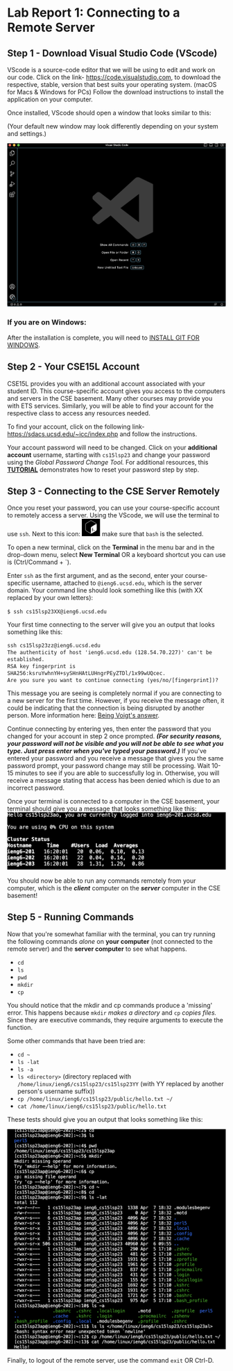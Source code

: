 # Lab Report 1: Connecting to a Remote Server


## Step 1 - Download Visual Studio Code (VScode)
VScode is a source-code editor that we will be using to edit and work on our code.
Click on the link- https://code.visualstudio.com, to download the respective, stable, version that best suits your operating system. (macOS for Macs & Windows for PCs) Follow the download instructions to install the application on your computer. 

Once installed, VScode should open a window that looks similar to this:

(Your default new window may look differently depending on your system and settings.)

![Image](firstWindow.png)

### If you are on Windows:

After the installation is complete, you will need to [INSTALL GIT FOR WINDOWS](https://gitforwindows.org/).

## Step 2 - Your CSE15L Account
CSE15L provides you with an additional account associated with your student ID. This course-specific account gives you access to the computers and servers in the CSE basement. Many other courses may provide you with ETS services. Similarly, you will be able to find your account for the respective class to access any resources needed. 

To find your account, click on the following link- https://sdacs.ucsd.edu/~icc/index.php and follow the instructions. 

Your account password will need to be changed. Click on your **additional account** username, starting with `cs15lsp23` and change your password using the *Global Password Change Tool.* For additional resources, this **[TUTORIAL](https://drive.google.com/file/d/17IDZn8Qq7Q0RkYMxdiIR0o6HJ3B5YqSW/view)** demonstrates how to reset your password step by step. 

## Step 3 - Connecting to the CSE Server Remotely
Once you reset your password, you can use your course-specific account to remotely access a server. Using the VScode, we will use the terminal to use `ssh`. Next to this icon: ![Image](terminalIcon.png) make sure that `bash` is the selected. 

To open a new terminal, click on the **Terminal** in the menu bar and in the drop-down menu, select **New Terminal** OR a keyboard shortcut you can use is (Ctrl/Command + `). 

Enter `ssh` as the first argument, and as the second, enter your course-specific username, attached to `@ieng6.ucsd.edu`, which is the server domain. Your command line should look something like this (with XX replaced by your own letters): 

` $ ssh cs15lsp23XX@ieng6.ucsd.edu      ` 

Your first time connecting to the server will give you an output that looks something like this:

```
ssh cs15lsp23zz@ieng6.ucsd.edu
The authenticity of host 'ieng6.ucsd.edu (128.54.70.227)' can't be established.
RSA key fingerprint is SHA256:ksruYwhnYH+sySHnHAtLUHngrPEyZTDl/1x99wUQcec.
Are you sure you want to continue connecting (yes/no/[fingerprint])? 
```

This message you are seeing is completely normal if you are connecting to a new server for the first time. However, if you receive the message often, it could be indicating that the connection is being disrupted by another person. More information here: [Being Voigt's answer](https://superuser.com/questions/421074/ssh-the-authenticity-of-host-host-cant-be-established/421084#421084).

Continue connecting by entering yes, then enter the password that you changed for your account in step 2 once prompted. ***(For security reasons, your password will not be visible and you will not be able to see what you type. Just press enter when you've typed your password.)*** If you've entered your password and you receive a message that gives you the same password prompt, your password change may still be processing. Wait 10-15 minutes to see if you are able to successfully log in. Otherwise, you will receive a message stating that access has been denied which is due to an incorrect password. 

Once your terminal is connected to a computer in the CSE basement, your terminal should give you a message that looks something like this: 
![Image](login.png)

You should now be able to run any commands remotely from your computer, which is the ***client*** computer on the ***server*** computer in the CSE basement!

## Step 5 - Running Commands
Now that you're somewhat familiar with the terminal, you can try running the following commands *alone* on **your computer** (not connected to the remote server) and the **server computer** to see what happens.
  * `cd`
  * `ls`
  * `pwd`
  * `mkdir`
  * `cp`

You should notice that the mkdir and cp commands produce a 'missing' error. This happens because `mkdir` *makes a directory* and `cp` *copies files.* Since they are executive commands, they require arguments to execute the function. 

Some other commands that have been tried are:
  * `cd ~`
  * `ls -lat`
  * `ls -a`
  * `ls <directory>` (directory replaced with `/home/linux/ieng6/cs15lsp23/cs15lsp23YY` (with YY replaced by another person's username suffix))
  * `cp /home/linux/ieng6/cs15lsp23/public/hello.txt ~/`
  * `cat /home/linux/ieng6/cs15lsp23/public/hello.txt`

These tests should give you an output that looks something like this:

![Image](commandsRun.png)

Finally, to logout of the remote server, use the command `exit` OR Ctrl-D.
